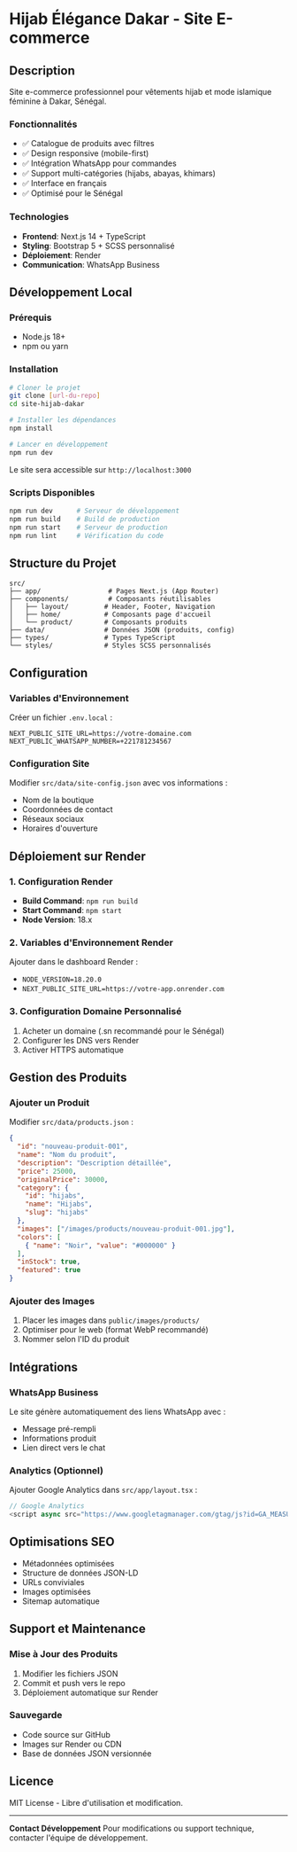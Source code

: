 # Hijab Élégance Dakar - Site E-commerce

## Description

Site e-commerce professionnel pour vêtements hijab et mode islamique féminine à Dakar, Sénégal. 

### Fonctionnalités

- ✅ Catalogue de produits avec filtres
- ✅ Design responsive (mobile-first)
- ✅ Intégration WhatsApp pour commandes
- ✅ Support multi-catégories (hijabs, abayas, khimars)
- ✅ Interface en français
- ✅ Optimisé pour le Sénégal

### Technologies

- **Frontend**: Next.js 14 + TypeScript
- **Styling**: Bootstrap 5 + SCSS personnalisé
- **Déploiement**: Render
- **Communication**: WhatsApp Business

## Développement Local

### Prérequis

- Node.js 18+ 
- npm ou yarn

### Installation

```bash
# Cloner le projet
git clone [url-du-repo]
cd site-hijab-dakar

# Installer les dépendances
npm install

# Lancer en développement
npm run dev
```

Le site sera accessible sur `http://localhost:3000`

### Scripts Disponibles

```bash
npm run dev      # Serveur de développement
npm run build    # Build de production
npm run start    # Serveur de production
npm run lint     # Vérification du code
```

## Structure du Projet

```
src/
├── app/                 # Pages Next.js (App Router)
├── components/          # Composants réutilisables
│   ├── layout/         # Header, Footer, Navigation
│   ├── home/           # Composants page d'accueil
│   └── product/        # Composants produits
├── data/               # Données JSON (produits, config)
├── types/              # Types TypeScript
└── styles/             # Styles SCSS personnalisés
```

## Configuration

### Variables d'Environnement

Créer un fichier `.env.local` :

```env
NEXT_PUBLIC_SITE_URL=https://votre-domaine.com
NEXT_PUBLIC_WHATSAPP_NUMBER=+221781234567
```

### Configuration Site

Modifier `src/data/site-config.json` avec vos informations :

- Nom de la boutique
- Coordonnées de contact
- Réseaux sociaux
- Horaires d'ouverture

## Déploiement sur Render

### 1. Configuration Render

- **Build Command**: `npm run build`
- **Start Command**: `npm start`
- **Node Version**: 18.x

### 2. Variables d'Environnement Render

Ajouter dans le dashboard Render :
- `NODE_VERSION=18.20.0`
- `NEXT_PUBLIC_SITE_URL=https://votre-app.onrender.com`

### 3. Configuration Domaine Personnalisé

1. Acheter un domaine (.sn recommandé pour le Sénégal)
2. Configurer les DNS vers Render
3. Activer HTTPS automatique

## Gestion des Produits

### Ajouter un Produit

Modifier `src/data/products.json` :

```json
{
  "id": "nouveau-produit-001",
  "name": "Nom du produit",
  "description": "Description détaillée",
  "price": 25000,
  "originalPrice": 30000,
  "category": {
    "id": "hijabs",
    "name": "Hijabs",
    "slug": "hijabs"
  },
  "images": ["/images/products/nouveau-produit-001.jpg"],
  "colors": [
    { "name": "Noir", "value": "#000000" }
  ],
  "inStock": true,
  "featured": true
}
```

### Ajouter des Images

1. Placer les images dans `public/images/products/`
2. Optimiser pour le web (format WebP recommandé)
3. Nommer selon l'ID du produit

## Intégrations

### WhatsApp Business

Le site génère automatiquement des liens WhatsApp avec :
- Message pré-rempli
- Informations produit
- Lien direct vers le chat

### Analytics (Optionnel)

Ajouter Google Analytics dans `src/app/layout.tsx` :

```typescript
// Google Analytics
<script async src="https://www.googletagmanager.com/gtag/js?id=GA_MEASUREMENT_ID"></script>
```

## Optimisations SEO

- Métadonnées optimisées
- Structure de données JSON-LD
- URLs conviviales
- Images optimisées
- Sitemap automatique

## Support et Maintenance

### Mise à Jour des Produits

1. Modifier les fichiers JSON
2. Commit et push vers le repo
3. Déploiement automatique sur Render

### Sauvegarde

- Code source sur GitHub
- Images sur Render ou CDN
- Base de données JSON versionnée

## Licence

MIT License - Libre d'utilisation et modification.

---

**Contact Développement**
Pour modifications ou support technique, contacter l'équipe de développement.
